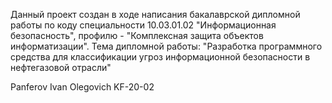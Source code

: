 Данный проект создан в ходе написания бакалаврской дипломной работы по коду специальности 10.03.01.02 "Информационная безопасность", профилю - "Комплексная защита объектов информатизации".
Тема дипломной работы: "Разработка программного средства для классификации угроз информационной безопасности в нефтегазовой отрасли"

Panferov Ivan Olegovich
KF-20-02
